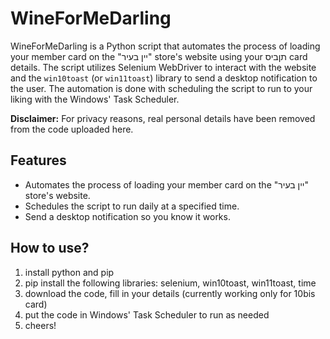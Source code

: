 # WineForMeDarling

WineForMeDarling is a Python script that automates the process of loading your member card on the "יין בעיר" store's website using your תןביס card details. The script utilizes Selenium WebDriver to interact with the website and the `win10toast` (or `win11toast`) library to send a desktop notification to the user. The automation is done with scheduling the script to run to your liking with the Windows' Task Scheduler.

**Disclaimer:** For privacy reasons, real personal details have been removed from the code uploaded here.

## Features

- Automates the process of loading your member card on the "יין בעיר" store's website.
- Schedules the script to run daily at a specified time.
- Send a desktop notification so you know it works.

## How to use?
1. install python and pip
2. pip install the following libraries: selenium, win10toast, win11toast, time
3. download the code, fill in your details (currently working only for 10bis card)
4. put the code in Windows' Task Scheduler to run as needed
5. cheers!
